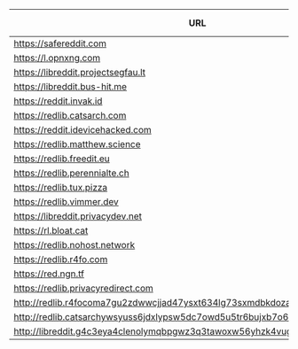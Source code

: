 |URL|Network|Version|Location|Behind Cloudflare?|Comment|
|-|-|-|-|-|-|
|https://safereddit.com|WWW|v0.31.0|🇺🇸 US||SFW only|
|https://l.opnxng.com|WWW|v0.31.0|🇸🇬 SG|||
|https://libreddit.projectsegfau.lt|WWW|v0.31.0|🇱🇺 LU|||
|https://libreddit.bus-hit.me|WWW|v0.31.0|🇨🇦 CA|||
|https://reddit.invak.id|WWW|v0.31.0|🇧🇬 BG|||
|https://redlib.catsarch.com|WWW|v0.31.0|🇺🇸 US|||
|https://reddit.idevicehacked.com|WWW|v0.31.0|🇺🇸 US|||
|https://redlib.matthew.science|WWW|v0.31.0|🇺🇸 US|||
|https://redlib.freedit.eu|WWW|v0.31.0|🇺🇸 US|||
|https://redlib.perennialte.ch|WWW|v0.31.0|🇦🇺 AU|✅||
|https://redlib.tux.pizza|WWW|v0.31.0|🇺🇸 US|||
|https://redlib.vimmer.dev|WWW|v0.31.0|🇵🇱 PL|||
|https://libreddit.privacydev.net|WWW|v0.31.0|🇫🇷 FR|||
|https://rl.bloat.cat|WWW|v0.31.0|🇷🇴 RO|||
|https://redlib.nohost.network|WWW|v0.31.0|🇲🇽 MX|||
|https://redlib.r4fo.com|WWW|v0.31.0|🇩🇪 DE|✅||
|https://red.ngn.tf|WWW|v0.31.0|🇹🇷 TR|||
|https://redlib.privacyredirect.com|WWW|v0.31.0|🇫🇮 FI|||
|http://redlib.r4focoma7gu2zdwwcjjad47ysxt634lg73sxmdbkdozanwqslho5ohyd.onion|Tor|v0.30.1|🇩🇪 DE|✅||
|http://redlib.catsarchywsyuss6jdxlypsw5dc7owd5u5tr6bujxb7o6xw2hipqehyd.onion|Tor|v0.31.0|🇺🇸 US|||
|http://libreddit.g4c3eya4clenolymqbpgwz3q3tawoxw56yhzk4vugqrl6dtu3ejvhjid.onion|Tor|v0.31.0|🇫🇷 FR|||
